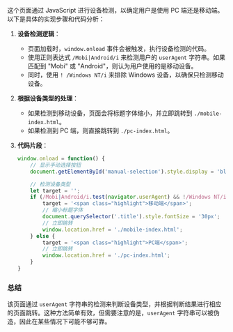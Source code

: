 这个页面通过 JavaScript 进行设备检测，以确定用户是使用 PC 端还是移动端。以下是具体的实现步骤和代码分析：

1. **设备检测逻辑**：
   - 页面加载时，`window.onload` 事件会被触发，执行设备检测的代码。
   - 使用正则表达式 `/Mobi|Android/i` 来检测用户的 `userAgent` 字符串。如果匹配到 "Mobi" 或 "Android"，则认为用户使用的是移动设备。
   - 同时，使用 `! /Windows NT/i` 来排除 Windows 设备，以确保只检测移动设备。

2. **根据设备类型的处理**：
   - 如果检测到移动设备，页面会将标题字体缩小，并立即跳转到 `./mobile-index.html`。
   - 如果检测到 PC 端，则直接跳转到 `./pc-index.html`。

3. **代码片段**：
   ```javascript
   window.onload = function() {
       // 显示手动选择按钮
       document.getElementById('manual-selection').style.display = 'block';
   
       // 检测设备类型
       let target = '';
       if (/Mobi|Android/i.test(navigator.userAgent) && !/Windows NT/i.test(navigator.userAgent)) {
           target = '<span class="highlight">移动端</span>';
           // 缩小标题字体
           document.querySelector('.title').style.fontSize = '30px';
           // 立即跳转
           window.location.href = './mobile-index.html';
       } else {
           target = '<span class="highlight">PC端</span>';
           // 立即跳转
           window.location.href = './pc-index.html';
       }
   }
   ```

### 总结
该页面通过 `userAgent` 字符串的检测来判断设备类型，并根据判断结果进行相应的页面跳转。这种方法简单有效，但需要注意的是，`userAgent` 字符串可以被伪造，因此在某些情况下可能不够可靠。